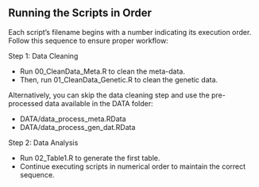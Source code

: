 ## Running the Scripts in Order

Each script’s filename begins with a number indicating its execution order. Follow this sequence to ensure proper workflow:

Step 1: Data Cleaning

- Run 00_CleanData_Meta.R to clean the meta-data.
- Then, run 01_CleanData_Genetic.R to clean the genetic data.

Alternatively, you can skip the data cleaning step and use the pre-processed data available in the DATA folder:

- DATA/data_process_meta.RData
- DATA/data_process_gen_dat.RData

Step 2: Data Analysis

- Run 02_Table1.R to generate the first table.
- Continue executing scripts in numerical order to maintain the correct sequence.






